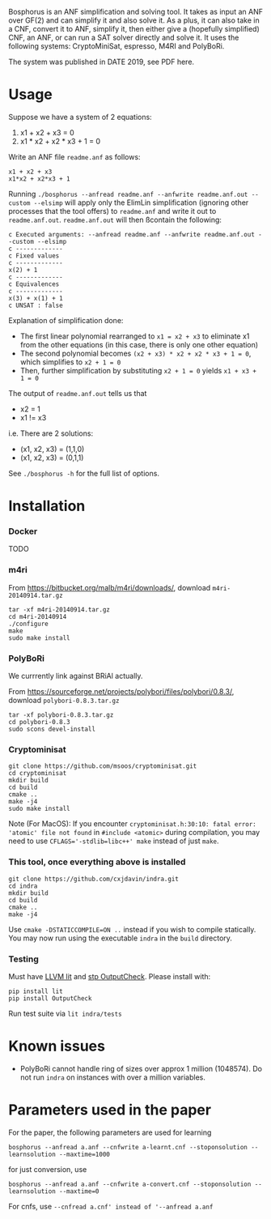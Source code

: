Bosphorus is an ANF simplification and solving tool. It takes as input an ANF over GF(2) and can simplify it and also solve it. As a plus, it can also take in a CNF, convert it to ANF, simplify it, then either give a (hopefully simplified) CNF, an ANF, or can run a SAT solver directly and solve it. It uses the following systems: CryptoMiniSat, espresso, M4RI and PolyBoRi.

The system was published in DATE 2019, see PDF here.

# Usage
Suppose we have a system of 2 equations:
1. x1 + x2 + x3 = 0
2. x1 \* x2 + x2 \* x3 + 1 = 0

Write an ANF file `readme.anf` as follows:
```
x1 + x2 + x3
x1*x2 + x2*x3 + 1
```

Running `./bosphorus --anfread readme.anf --anfwrite readme.anf.out --custom --elsimp` will apply only the ElimLin simplification (ignoring other processes that the tool offers) to `readme.anf` and write it out to `readme.anf.out`. `readme.anf.out` will then ßcontain the following:
```
c Executed arguments: --anfread readme.anf --anfwrite readme.anf.out --custom --elsimp
c -------------
c Fixed values
c -------------
x(2) + 1
c -------------
c Equivalences
c -------------
x(3) + x(1) + 1
c UNSAT : false
```
Explanation of simplification done:
* The first linear polynomial rearranged to `x1 = x2 + x3` to eliminate x1 from the other equations (in this case, there is only one other equation)
* The second polynomial becomes `(x2 + x3) * x2 + x2 * x3 + 1 = 0`, which simplifies to `x2 + 1 = 0`
* Then, further simplification by substituting `x2 + 1 = 0` yields `x1 + x3 + 1 = 0`


The output of `readme.anf.out` tells us that
* x2 = 1
* x1 != x3

i.e. There are 2 solutions:
* (x1, x2, x3) = (1,1,0)
* (x1, x2, x3) = (0,1,1)

See `./bosphorus -h` for the full list of options.

# Installation

### Docker
TODO

### m4ri
From https://bitbucket.org/malb/m4ri/downloads/, download `m4ri-20140914.tar.gz`

```
tar -xf m4ri-20140914.tar.gz
cd m4ri-20140914
./configure
make
sudo make install
```

### PolyBoRi
We currrently link against BRiAl actually.

From https://sourceforge.net/projects/polybori/files/polybori/0.8.3/, download `polybori-0.8.3.tar.gz`
```
tar -xf polybori-0.8.3.tar.gz
cd polybori-0.8.3
sudo scons devel-install
```

### Cryptominisat
```
git clone https://github.com/msoos/cryptominisat.git
cd cryptominisat
mkdir build
cd build
cmake ..
make -j4
sudo make install
```
Note (For MacOS): If you encounter `cryptominisat.h:30:10: fatal error: 'atomic' file not found` in `#include <atomic>` during compilation, you may need to use `CFLAGS='-stdlib=libc++' make` instead of just `make`.

### This tool, once everything above is installed
```
git clone https://github.com/cxjdavin/indra.git
cd indra
mkdir build
cd build
cmake ..
make -j4
```
Use `cmake -DSTATICCOMPILE=ON ..` instead if you wish to compile statically. You may now run using the executable `indra` in the `build` directory.

### Testing
Must have [LLVM lit](https://github.com/llvm-mirror/llvm/tree/master/utils/lit) and [stp OutputCheck](https://github.com/stp/OutputCheck). Please install with:
```
pip install lit
pip install OutputCheck
```
Run test suite via `lit indra/tests`

# Known issues
- PolyBoRi cannot handle ring of sizes over approx 1 million (1048574). Do not run `indra` on instances with over a million variables.

# Parameters used in the paper
For the paper, the following parameters are used for learning
```
bosphorus --anfread a.anf --cnfwrite a-learnt.cnf --stoponsolution --learnsolution --maxtime=1000
```

for just conversion, use
```
bosphorus --anfread a.anf --cnfwrite a-convert.cnf --stoponsolution --learnsolution --maxtime=0
``` 

For cnfs, use `--cnfread a.cnf' instead of '--anfread a.anf`
